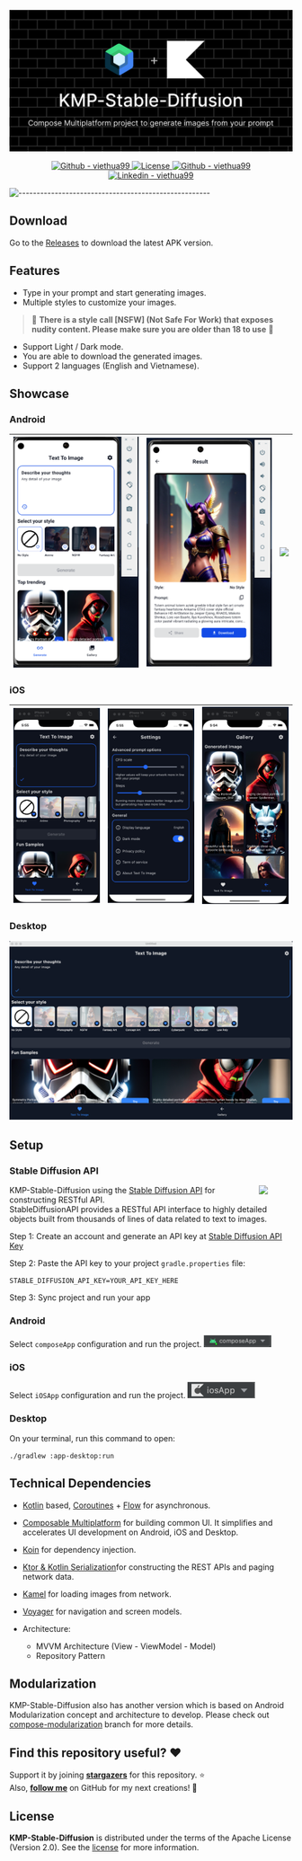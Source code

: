 ![KMP-Stable-Diffusion](docs/images/project-header.png)
<p align="center">
  <a href="https://github.com/viethua99/KMP-Stable-Diffusion/releases">
     <img src="https://img.shields.io/github/downloads/viethua99/KMP-Stable-Diffusion/total?color=3BB143" alt="Github - viethua99">
  </a>

  <a href="https://opensource.org/licenses/Apache-2.0">
     <img alt="License" src="https://img.shields.io/badge/License-Apache%202.0-brown.svg"/>
  </a>

  <a href="https://github.com/viethua99">
     <img src="https://img.shields.io/badge/Github-viethua99-blueviolet?logo=github" alt="Github - viethua99">
  </a>

  <a href="https://www.linkedin.com/in/viet-hua-3255a2181/">
     <img src="https://img.shields.io/badge/Linkedin-Viet Hua-0077B5?logo=linkedin&logoColor=" alt="Linkedin - viethua99">
  </a>

</p>

![-----------------------------------------------------](https://raw.githubusercontent.com/andreasbm/readme/master/assets/lines/rainbow.png)

## Download
Go to the [Releases](https://github.com/viethua99/KMP-Stable-Diffusion/releases) to download the latest APK version.

## Features

- Type in your prompt and start generating images.
- Multiple styles to customize your images.
> 🔞 **There is a style call [NSFW] (Not Safe For Work) that exposes nudity content. Please make sure you are older than 18 to use** 🔞
- Support Light / Dark mode.
- You are able to download the generated images.
- Support 2 languages (English and Vietnamese).

## Showcase
### Android

| <img width="240" src="docs/images/android_showcase_1.png" /> | <img width="240" src="docs/images/android_showcase_2.png" /> | <img width="240" src="docs/images/android_showcase_3.gif" /> |
|--------------------------------------------------------------|--------------------------------------------------------------|--------------------------------------------------------------|
### iOS

| <img width="240" src="docs/images/ios_showcase_1.png" /> | <img width="240" src="docs/images/ios_showcase_2.png" /> | <img width="240" src="docs/images/ios_showcase_3.png" /> |
|----------------------------------------------------------|----------------------------------------------------------|----------------------------------------------------------|
### Desktop
<img src="docs/images/desktop_showcase_1.png" />

## Setup
### Stable Diffusion API
<img src="https://media.licdn.com/dms/image/C560BAQHKCfkGo3NAFg/company-logo_200_200/0/1674489509554?e=2147483647&v=beta&t=gQQAyRwXUtoKjaxepavRkBsaxjY0L-qcXc9o-eykCYI" align="right" width="12%"/>

KMP-Stable-Diffusion using the [Stable Diffusion API](https://stablediffusionapi.com/) for constructing RESTful API.<br>
StableDiffusionAPI provides a RESTful API interface to highly detailed objects built from thousands of lines of data related to text to images.

Step 1: Create an account and generate an API key at [Stable Diffusion API Key](https://stablediffusionapi.com/dashboard/apikeys)

Step 2: Paste the API key to your project `gradle.properties` file:
<pre><code class="lang-groovy">STABLE_DIFFUSION_API_KEY=YOUR_API_KEY_HERE</code></pre>

Step 3: Sync project and run your app
### Android
Select `composeApp` configuration and run the project.
<img width="120" src="docs/images/composeapp-run.png" />

### iOS
Select `iOSApp` configuration and run the project.
<img width="120" src="docs/images/iosapp-run.png" />

### Desktop
On your terminal, run this command to open:
<pre><code class="lang-groovy">./gradlew :app-desktop:run</code></pre>

## Technical Dependencies
- [Kotlin](https://kotlinlang.org/) based, [Coroutines](https://github.com/Kotlin/kotlinx.coroutines) + [Flow](https://kotlin.github.io/kotlinx.coroutines/kotlinx-coroutines-core/kotlinx.coroutines.flow/) for asynchronous.
- [Composable Multiplatform](https://jb.gg/compose) for building common UI. It simplifies and accelerates UI development on Android, iOS and Desktop.
- [Koin](https://insert-koin.io/) for dependency injection.
- [Ktor & Kotlin Serialization](https://ktor.io/)for constructing the REST APIs and paging network data.
- [Kamel](https://github.com/Kamel-Media/Kamel) for loading images from network.
- [Voyager](https://github.com/adrielcafe/voyager) for navigation and screen models.

- Architecture:
  - MVVM Architecture (View - ViewModel - Model)
  - Repository Pattern

## Modularization
KMP-Stable-Diffusion also has another version which is based on Android Modularization concept and architecture to develop. Please check out [compose-modularization](https://github.com/viethua99/KMP-Stable-Diffusion/tree/compose-modularization) branch for more details.

## Find this repository useful? :heart:
Support it by joining __[stargazers](https://github.com/viethua99/KMP-Stable-Diffusion/stargazers)__ for this repository. :star: <br>
Also, __[follow me](https://github.com/viethua99)__ on GitHub for my next creations! 🤩

## License

**KMP-Stable-Diffusion** is distributed under the terms of the Apache License (Version 2.0). See the
[license](LICENSE) for more information.
